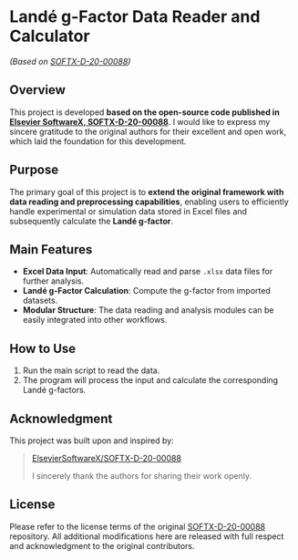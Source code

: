 # Landé g-Factor Data Reader and Calculator

*(Based on [SOFTX-D-20-00088](https://github.com/ElsevierSoftwareX/SOFTX-D-20-00088))*

## Overview

This project is developed **based on the open-source code published in [Elsevier SoftwareX, SOFTX-D-20-00088](https://github.com/ElsevierSoftwareX/SOFTX-D-20-00088)**.
I would like to express my sincere gratitude to the original authors for their excellent and open work, which laid the foundation for this development.

## Purpose

The primary goal of this project is to **extend the original framework with data reading and preprocessing capabilities**, enabling users to efficiently handle experimental or simulation data stored in Excel files and subsequently calculate the **Landé g-factor**.

## Main Features

* **Excel Data Input**: Automatically read and parse `.xlsx` data files for further analysis.
* **Landé g-Factor Calculation**: Compute the g-factor from imported datasets.
* **Modular Structure**: The data reading and analysis modules can be easily integrated into other workflows.

## How to Use

1. Run the main script to read the data.
2. The program will process the input and calculate the corresponding Landé g-factors.

## Acknowledgment

This project was built upon and inspired by:

> [ElsevierSoftwareX/SOFTX-D-20-00088](https://github.com/ElsevierSoftwareX/SOFTX-D-20-00088)
>
> I sincerely thank the authors for sharing their work openly.

## License

Please refer to the license terms of the original [SOFTX-D-20-00088](https://github.com/ElsevierSoftwareX/SOFTX-D-20-00088) repository.
All additional modifications here are released with full respect and acknowledgment to the original contributors.


